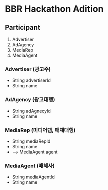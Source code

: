# BBR Hackathon Adition

## Participant

1. Advertiser
2. AdAgency
3. MediaRep
4. MediaAgent

### Advertiser (광고주)
- String advertiserId
- String name

### AdAgency (광고대행)
- String adAgnecyId
- String name

### MediaRep (미디어렙, 매체대행)
- String mediaRepId
- String name
- --> MediaAgent agent

### MediaAgent (매체사)
- String mediaAgentId
- String name